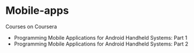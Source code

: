 # Mobile-apps
Courses on Coursera
- Programming Mobile Applications for Android Handheld Systems: Part 1
- Programming Mobile Applications for Android Handheld Systems: Part 2
